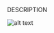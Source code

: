 DESCRIPTION

![alt text](https://file%2B.vscode-resource.vscode-cdn.net/Users/ramapranadinata/Desktop/League%20of%20Legends%20Trainer.png?version%3D1709091221462)